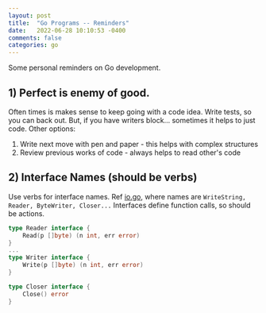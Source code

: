 ```yaml
---
layout: post
title:  "Go Programs -- Reminders"
date:   2022-06-28 10:10:53 -0400 
comments: false
categories: go
---
```


Some personal reminders on Go development.

## 1) Perfect is enemy of good.

Often times is makes sense to keep going with a code idea. Write tests, so you can back out. 
But, if you have writers block... sometimes it helps to just code.  Other options:

1. Write next move with pen and paper - this helps with complex structures
2. Review previous works of code - always helps to read other's code 


## 2) Interface Names (should be verbs)

Use verbs for interface names.  Ref [io.go](https://github.com/golang/go/blob/master/src/io/io.go), where
names are `WriteString, Reader, ByteWriter, Closer...`  Interfaces define function calls, so should be actions.

```go
type Reader interface {
	Read(p []byte) (n int, err error)
}
...
type Writer interface {
	Write(p []byte) (n int, err error)
}

type Closer interface {
	Close() error
}

```



